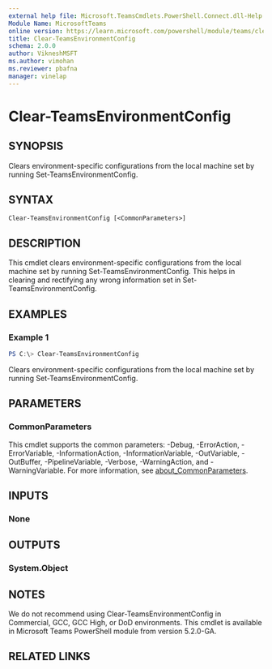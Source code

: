 ```yaml
---
external help file: Microsoft.TeamsCmdlets.PowerShell.Connect.dll-Help.xml
Module Name: MicrosoftTeams
online version: https://learn.microsoft.com/powershell/module/teams/clear-teamsenvironmentconfig
title: Clear-TeamsEnvironmentConfig
schema: 2.0.0
author: VikneshMSFT
ms.author: vimohan
ms.reviewer: pbafna
manager: vinelap
---
```


# Clear-TeamsEnvironmentConfig

## SYNOPSIS
Clears environment-specific configurations from the local machine set by running Set-TeamsEnvironmentConfig.

## SYNTAX

```
Clear-TeamsEnvironmentConfig [<CommonParameters>]
```

## DESCRIPTION
This cmdlet clears environment-specific configurations from the local machine set by running Set-TeamsEnvironmentConfig. This helps in clearing and rectifying any wrong information set in Set-TeamsEnvironmentConfig.

## EXAMPLES

### Example 1
```powershell
PS C:\> Clear-TeamsEnvironmentConfig
```

Clears environment-specific configurations from the local machine set by running Set-TeamsEnvironmentConfig.

## PARAMETERS

### CommonParameters
This cmdlet supports the common parameters: -Debug, -ErrorAction, -ErrorVariable, -InformationAction, -InformationVariable, -OutVariable, -OutBuffer, -PipelineVariable, -Verbose, -WarningAction, and -WarningVariable. For more information, see [about_CommonParameters](https://go.microsoft.com/fwlink/?LinkID=113216).

## INPUTS

### None

## OUTPUTS

### System.Object

## NOTES

We do not recommend using Clear-TeamsEnvironmentConfig in Commercial, GCC, GCC High, or DoD environments. This cmdlet is available in Microsoft Teams PowerShell module from version 5.2.0-GA.

## RELATED LINKS
